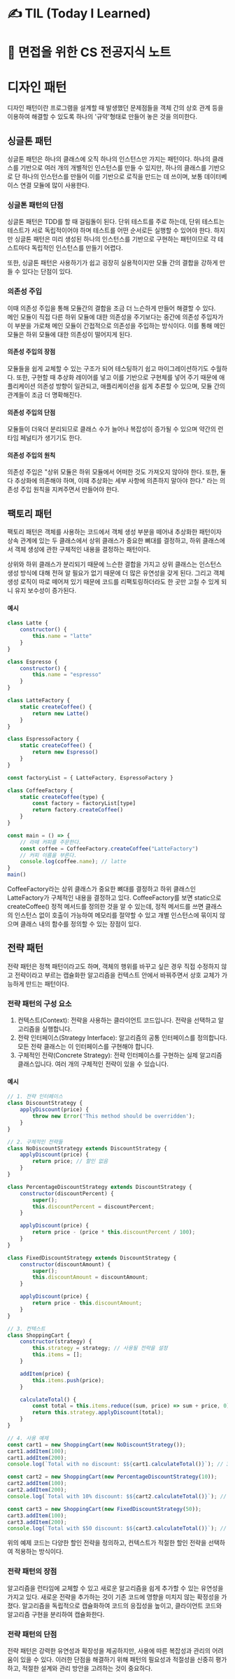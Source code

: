 # ✍ TIL (Today I Learned)

# 📖 면접을 위한 CS 전공지식 노트
# 디자인 패턴
디자인 패턴이란 프로그램을 설계할 때 발생했던 문제점들을 객체 간의 상호 관계 등을 이용하여 해결할 수 있도록 하나의 '규약'형태로 만들어 놓은 것을 의미한다.

## 싱글톤 패턴
싱글톤 패턴은 하나의 클래스에 오직 하나의 인스턴스만 가지는 패턴이다. 하나의 클래스를 기반으로 여러 개의 개별적인 인스턴스를 만들 수 있지만, 하나의 클래스를 기반으로 단 하나의 인스턴스를 만들어 이를 기반으로 로직을 만드는 데 쓰이며, 보통 데이터베이스 연결 모듈에 많이 사용한다.

### 싱글톤 패턴의 단점
싱글톤 패턴은 TDD를 할 때 걸림돌이 된다. 단위 테스트를 주로 하는데, 단위 테스트는 테스트가 서로 독립적이어야 하며 테스트를 어떤 순서로든 실행할 수 있어야 한다. 하지만 싱글톤 패턴은 미리 생성된 하나의 인스턴스를 기반으로 구현하는 패턴이므로 각 테스트마다 독립적인 인스턴스를 만들기 어렵다.

또한, 싱글톤 패턴은 사용하기가 쉽고 굉장히 실용적이지만 모듈 간의 결합을 강하게 만들 수 있다는 단점이 있다.

### 의존성 주입
이때 의존성 주입을 통해 모듈간의 결합을 조금 더 느슨하게 만들어 해결할 수 있다.   
메인 모듈이 직접 다른 하위 모듈에 대한 의존성을 주기보다는 중간에 의존성 주입자가 이 부분을 가로채 메인 모듈이 간접적으로 의존성을 주입하는 방식이다. 이를 통해 메인 모듈은 하위 모듈에 대한 의존성이 떨어지게 된다.

#### 의존성 주입의 장점
모듈들을 쉽게 교체할 수 있는 구조가 되어 테스팅하기 쉽고 마이그레이션하기도 수월하다. 또한, 구현할 때 추상화 레이어를 넣고 이를 기반으로 구현체를 넣어 주기 때문에 애플리케이션 의존성 방향이 일관되고, 애플리케이션을 쉽게 추론할 수 있으며, 모듈 간의 관계들이 조금 더 명확해진다.

#### 의존성 주입의 단점
모듈들이 더욱더 분리되므로 클래스 수가 늘어나 복잡성이 증가될 수 있으며 약간의 런타임 페널티가 생기기도 한다.

#### 의존성 주입의 원칙
의존성 주입은 "상위 모듈은 하위 모듈에서 어떠한 것도 가져오지 않아야 한다. 또한, 둘 다 추상화에 의존해야 하며, 이때 추상화는 세부 사항에 의존하지 말아야 한다." 라는 의존성 주입 원칙을 지켜주면서 만들어야 한다.

## 팩토리 패턴
팩토리 패턴은 객체를 사용하는 코드에서 객체 생성 부분을 떼어내 추상화한 패턴이자 상속 관계에 있는 두 클래스에서 상위 클래스가 중요한 뼈대를 결정하고, 하위 클래스에서 객체 생성에 관한 구체적인 내용을 결정하는 패턴이다.

상위와 하위 클래스가 분리되기 때문에 느슨한 결합을 가지고 상위 클래스는 인스턴스 생성 방식에 대해 전혀 알 필요가 없기 때문에 더 많은 유연성을 갖게 된다. 그리고 객체 생성 로직이 따로 떼어져 있기 때문에 코드를 리팩토링하더라도 한 곳만 고칠 수 있게 되니 유지 보수성이 증가된다.

#### 예시
```js
class Latte {
    constructor() {
        this.name = "latte"
    }
}

class Espresso {
    constructor() {
        this.name = "espresso"
    }
}

class LatteFactory {
    static createCoffee() {
        return new Latte()
    }
}

class EspressoFactory {
    static createCoffee() {
        return new Espresso()
    }
}

const factoryList = { LatteFactory, EspressoFactory }

class CoffeeFactory {
    static createCoffee(type) {
        const factory = factoryList[type]
        return factory.createCoffee()
    }
}

const main = () => {
    // 라떼 커피를 주문한다.
    const coffee = CoffeeFactory.createCoffee("LatteFactory")
    // 커피 이름을 부른다.
    console.log(coffee.name); // latte
}
main()
```

CoffeeFactory라는 상위 클래스가 중요한 뼈대를 결정하고 하위 클래스인 LatteFactory가 구체적인 내용을 결정하고 있다. CoffeeFactory를 보면 static으로 createCoffee() 정적 메서드를 정의한 것을 알 수 있는데, 정적 메서드를 쓰면 클래스의 인스턴스 없이 호출이 가능하여 메모리를 절약할 수 있고 개별 인스턴스에 묶이지 않으며 클래스 내의 함수를 정의할 수 있는 장점이 있다.

## 전략 패턴
전략 패턴은 정책 패턴이라고도 하며, 객체의 행위를 바꾸고 싶은 경우 직접 수정하지 않고 전략이라고 부르는 캡슐화한 알고리즘을 컨텍스트 안에서 바꿔주면서 상호 교체가 가능하게 만드는 패턴이다.

### 전략 패턴의 구성 요소
1. 컨텍스트(Context): 전략을 사용하는 클라이언트 코드입니다. 전략을 선택하고 알고리즘을 실행합니다.
2. 전략 인터페이스(Strategy Interface): 알고리즘의 공통 인터페이스를 정의합니다. 모든 전략 클래스는 이 인터페이스를 구현해야 합니다.
3. 구체적인 전략(Concrete Strategy): 전략 인터페이스를 구현하는 실제 알고리즘 클래스입니다. 여러 개의 구체적인 전략이 있을 수 있습니다.

#### 예시
```js
// 1. 전략 인터페이스
class DiscountStrategy {
    applyDiscount(price) {
        throw new Error('This method should be overridden');
    }
}
```
```js
// 2. 구체적인 전략들
class NoDiscountStrategy extends DiscountStrategy {
    applyDiscount(price) {
        return price; // 할인 없음
    }
}

class PercentageDiscountStrategy extends DiscountStrategy {
    constructor(discountPercent) {
        super();
        this.discountPercent = discountPercent;
    }

    applyDiscount(price) {
        return price - (price * this.discountPercent / 100);
    }
}

class FixedDiscountStrategy extends DiscountStrategy {
    constructor(discountAmount) {
        super();
        this.discountAmount = discountAmount;
    }

    applyDiscount(price) {
        return price - this.discountAmount;
    }
}
```
```js
// 3. 컨텍스트
class ShoppingCart {
    constructor(strategy) {
        this.strategy = strategy; // 사용될 전략을 설정
        this.items = [];
    }

    addItem(price) {
        this.items.push(price);
    }

    calculateTotal() {
        const total = this.items.reduce((sum, price) => sum + price, 0);
        return this.strategy.applyDiscount(total);
    }
}
```
```js
// 4. 사용 예제
const cart1 = new ShoppingCart(new NoDiscountStrategy());
cart1.addItem(100);
cart1.addItem(200);
console.log(`Total with no discount: $${cart1.calculateTotal()}`); // 300

const cart2 = new ShoppingCart(new PercentageDiscountStrategy(10));
cart2.addItem(100);
cart2.addItem(200);
console.log(`Total with 10% discount: $${cart2.calculateTotal()}`); // 270

const cart3 = new ShoppingCart(new FixedDiscountStrategy(50));
cart3.addItem(100);
cart3.addItem(200);
console.log(`Total with $50 discount: $${cart3.calculateTotal()}`); // 250
```

위의 예제 코드는 다양한 할인 전략을 정의하고, 컨텍스트가 적절한 할인 전략을 선택하여 적용하는 방식이다.

### 전략 패턴의 장점
알고리즘을 런타임에 교체할 수 있고 새로운 알고리즘을 쉽게 추가할 수 있는 유연성을 가지고 있다. 새로운 전략을 추가하는 것이 기존 코드에 영향을 미치지 않는 확정성을 가졌다. 알고리즘을 독립적으로 캡슐화하여 코드의 응집성을 높이고, 클라이언트 코드와 알고리즘 구현을 분리하여 캡슐화한다.

### 전략 패턴의 단점
전략 패턴은 강력한 유연성과 확장성을 제공하지만, 사용에 따른 복잡성과 관리의 어려움이 있을 수 있다. 이러한 단점을 해결하기 위해 패턴의 필요성과 적절성을 신중히 평가하고, 적절한 설계와 관리 방안을 고려하는 것이 중요하다.